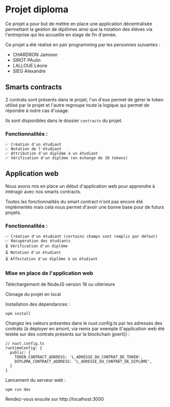 # Projet diploma

Ce projet a pour but de mettre en place une application décentralisée permettant la gestion de diplômes ainsi que la notation des élèves via l'entreprise qui les accueille en stage de fin d'année.

Ce projet a été réalisé en pair programming par les personnes suivantes :

- CHARDRON Jamison
- SIROT PAulin
- LALLOUE Léone
- SIEG Alexandre

## Smarts contracts

2 contrats sont présents dans le projet, l'un d'eux permet de gérer le token utilisé par le projet et l'autre regroupe toute la logique qui permet de répondre à notre cas d'usage.

Ils sont disponibles dans le dossier `contracts` du projet.

### Fonctionnalités :

```
✅ Création d'un étudiant
✅ Notation de l'étudiant
✅ Attribution d'un diplôme à un étudiant
✅ Vérification d'un diplôme (en échange de 10 tokens)
```

## Application web

Nous avons mis en place un début d'application web pour apprendre à intéragir avec nos smarts contracts. 

Toutes les fonctionnalités du smart contract n'ont pas encore été implémentés mais cela nous permet d'avoir une bonne base pour de futurs projets.

### Fonctionnalités :

```
✅ Création d'un étudiant (certains champs sont remplis par défaut)
✅ Récupération des étudiants
⏳ Vérification d'un diplôme
⏳ Notation d'un étudiant
⏳ Affectation d'un diplôme à un étudiant
```

### Mise en place de l'application web

Téléchargement de NodeJS version 18 ou ultérieure

Clonage du projet en local

Installation des dépendances :
```
npm install
```

Changez les valeurs présentes dans le nuxt.config.ts par les adresses des contrats (à déployer en amont, via remix par exemple (l'application web été testée sur des contrats présents sur la blockchain goerli)) :
```
// nuxt.config.ts
runtimeConfig: {
  public: {
    TOKEN_CONTRACT_ADDRESS: 'L_ADRESSE_DU_CONTRAT_DE_TOKEN',
    DIPLOMA_CONTRACT_ADDRESS: 'L_ADRESSE_DU_CONTRAT_DE_DIPLOME',
  }
}
```

Lancement du serveur web :
```
npm run dev
```

Rendez-vous ensuite sur http://localhost:3000
